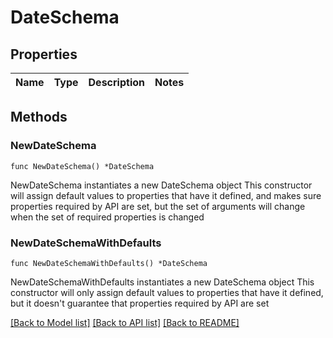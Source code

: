 # DateSchema

## Properties

Name | Type | Description | Notes
------------ | ------------- | ------------- | -------------

## Methods

### NewDateSchema

`func NewDateSchema() *DateSchema`

NewDateSchema instantiates a new DateSchema object
This constructor will assign default values to properties that have it defined,
and makes sure properties required by API are set, but the set of arguments
will change when the set of required properties is changed

### NewDateSchemaWithDefaults

`func NewDateSchemaWithDefaults() *DateSchema`

NewDateSchemaWithDefaults instantiates a new DateSchema object
This constructor will only assign default values to properties that have it defined,
but it doesn't guarantee that properties required by API are set


[[Back to Model list]](../README.md#documentation-for-models) [[Back to API list]](../README.md#documentation-for-api-endpoints) [[Back to README]](../README.md)


